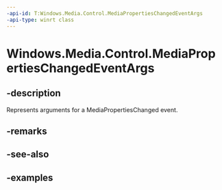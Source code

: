 ```yaml
---
-api-id: T:Windows.Media.Control.MediaPropertiesChangedEventArgs
-api-type: winrt class
---
```


<!-- Class syntax.
public class MediaPropertiesChangedEventArgs 
-->

# Windows.Media.Control.MediaPropertiesChangedEventArgs

## -description
Represents arguments for a MediaPropertiesChanged event.

## -remarks

## -see-also

## -examples

